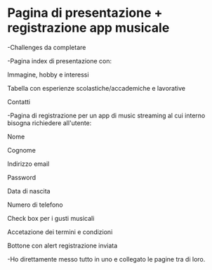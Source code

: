 # Pagina di presentazione + registrazione app musicale
-Challenges da completare

-Pagina index di presentazione con:

Immagine, hobby e interessi

Tabella con esperienze scolastiche/accademiche e lavorative

Contatti



-Pagina di registrazione per un app di music streaming al cui interno bisogna richiedere all'utente:

Nome

Cognome

Indirizzo email

Password

Data di nascita

Numero di telefono

Check box per i gusti musicali

Accetazione dei termini e condizioni

Bottone con alert registrazione inviata


-Ho direttamente messo tutto in uno e collegato le pagine tra di loro.
